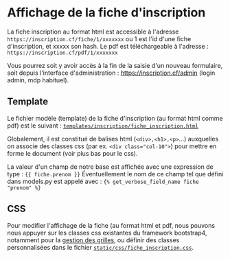 # Affichage de la fiche d'inscription
La fiche inscription au format html est accessible à l'adresse `https://inscription.cf/fiche/1/xxxxxxx` ou 1 est l'id 
d'une fiche d'inscription, et xxxxx son hash. Le pdf est téléchargeable à l'adresse : 
`https://inscription.cf/pdf/1/xxxxxxx`

Vous pourrez soit y avoir accès à la fin de la saisie d'un nouveau formulaire, soit depuis l'interface d'administration :
https://inscription.cf/admin (login admin, mdp habituel).

## Template
Le fichier modèle (template) de la fiche d'inscription (au format html comme pdf) est le suivant : [`templates/inscription/fiche_inscription.html`](https://github.com/Lycee-Experimental/django-lxp/blob/main/templates/inscription/fiche_inscription.html)

Globalement, il est constitué de balises html (`<div>,<h1>,<p>`...) auxquelles on associe des classes css (par ex. `<div class="col-10">`) pour mettre en forme le document (voir plus bas pour le css).

La valeur d'un champ de notre base est affichée avec une expression de type :
`{{ fiche.prenom }}`
Éventuellement le nom de ce champ tel que défini dans models.py est appelé avec :
`{% get_verbose_field_name fiche "prenom" %}`

## CSS
Pour modifier l'affichage de la fiche (au format html et pdf, nous pouvons nous appuyer sur les classes css existantes
du framework bootstrap4, notamment pour la [gestion des grilles](https://getbootstrap.com/docs/4.0/layout/grid/),
ou définir des classes personnalisées dans le fichier 
[`static/css/fiche_inscription.css`](https://github.com/Lycee-Experimental/django-lxp/blob/main/static/css/fiche_inscription.css).